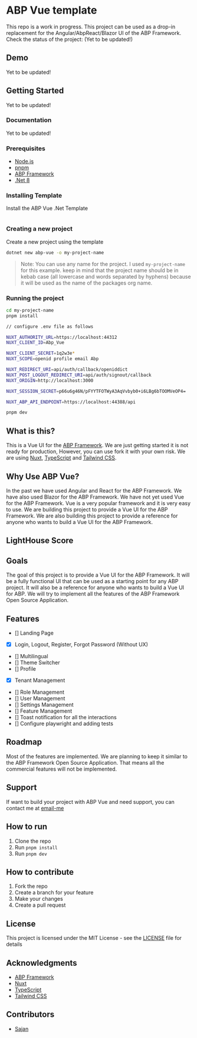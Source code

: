 # ABP Vue template

This repo is a work in progress. This project can be used as a drop-in replacement for the Angular/AbpReact/Blazor UI of the ABP Framework.
Check the status of the project: (Yet to be updated!)

## Demo

Yet to be updated!

## Getting Started

Yet to be updated!

### Documentation

Yet to be updated!

### Prerequisites

- [Node.js](https://nodejs.org/en/)
- [pnpm](https://pnpm.js.org/en/installation)
- [ABP Framework](https://abp.io/)
- [.Net 8](https://dotnet.microsoft.com/download/dotnet/8.0)

### Installing Template

Install the ABP Vue .Net Template

```bash

```

### Creating a new project

Create a new project using the template

```bash
dotnet new abp-vue -o my-project-name
```

> Note: You can use any name for the project. I used `my-project-name` for this example. keep in mind that the project name should be in kebab case (all lowercase and words separated by hyphens) because it will be used as the name of the packages org name.

### Running the project

```bash
cd my-project-name
pnpm install

// configure .env file as follows

NUXT_AUTHORITY_URL=https://localhost:44312
NUXT_CLIENT_ID=Abp_Vue

NUXT_CLIENT_SECRET=1q2w3e*
NUXT_SCOPE=openid profile email Abp

NUXT_REDIRECT_URI=api/auth/callback/openiddict
NUXT_POST_LOGOUT_REDIRECT_URI=api/auth/signout/callback
NUXT_ORIGIN=http://localhost:3000

NUXT_SESSION_SECRET=p66u6g46N/pFYYTFOTWyA3AqVvbyb0+i6LBg6bTOOMVeOP4=

NUXT_ABP_API_ENDPOINT=https://localhost:44388/api

pnpm dev
```

## What is this?

This is a Vue UI for the [ABP Framework](https://abp.io/). We are just getting started it is not ready for production, However, you can use fork it with your own risk. We are using [Nuxt](https://nuxt.com/), [TypeScript](https://www.typescriptlang.org/) and [Tailwind CSS](https://tailwindcss.com/).

## Why Use ABP Vue?

In the past we have used Angular and React for the ABP Framework. We have also used Blazor for the ABP Framework. We have not yet used Vue for the ABP Framework. Vue is a very popular framework and it is very easy to use. We are building this project to provide a Vue UI for the ABP Framework. We are also building this project to provide a reference for anyone who wants to build a Vue UI for the ABP Framework.

## LightHouse Score

## Goals

The goal of this project is to provide a Vue UI for the ABP Framework.
It will be a fully functional UI that can be used as a starting point for any ABP project. It will also be a reference for anyone who wants to build a Vue UI for ABP. We will try to implement all the features of the ABP Framework Open Source Application.

## Features

- [] Landing Page
- [x] Login, Logout, Register, Forgot Password (Without UX)
- [] Multilingual
- [] Theme Switcher
- [] Profile
- [x] Tenant Management
- [] Role Management
- [] User Management
- [] Settings Management
- [] Feature Management
- [] Toast notification for all the interactions
- [] Configure playwright and adding tests

## Roadmap

Most of the features are implemented. We are planning to keep it similar to the ABP Framework Open Source Application. That means all the commercial features will not be implemented.

## Support

If want to build your project with ABP Vue and need support, you can contact me at [email-me](mailto:work@sajankumarv.com)

## How to run

1. Clone the repo
2. Run `pnpm install`
3. Run `pnpm dev`

## How to contribute

1. Fork the repo
2. Create a branch for your feature
3. Make your changes
4. Create a pull request

## License

This project is licensed under the MIT License - see the [LICENSE](LICENSE) file for details

## Acknowledgments

- [ABP Framework](https://abp.io/)
- [Nuxt](https://nuxt.com/)
- [TypeScript](https://www.typescriptlang.org/)
- [Tailwind CSS](https://tailwindcss.com/)

## Contributors

- [Sajan](https://github.com/sajanv88)
